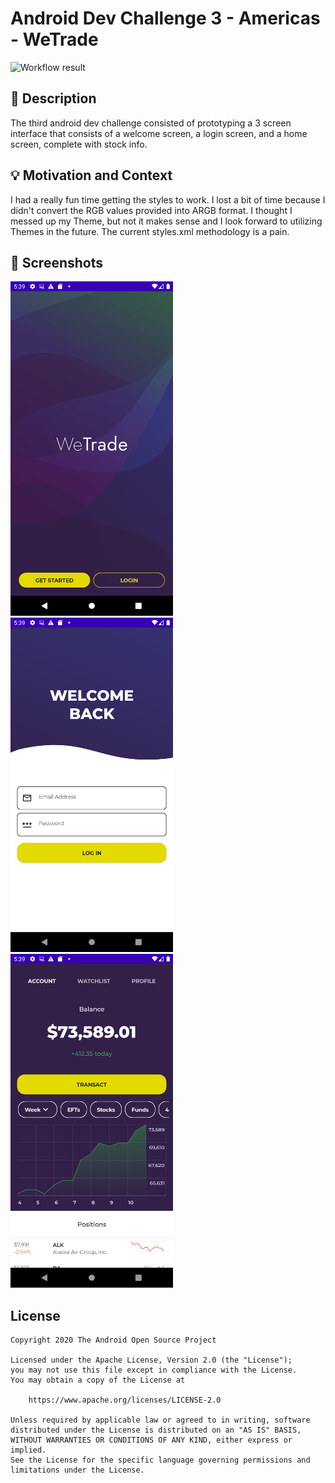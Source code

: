 # Android Dev Challenge 3 - Americas - WeTrade


![Workflow result](https://github.com/myotive/compose-dev-challenge-3/workflows/Check/badge.svg)


## :scroll: Description
<!--- Describe your app in one or two sentences -->
The third android dev challenge consisted of prototyping a 3 screen interface that consists of a 
welcome screen, a login screen, and a home screen, complete with stock info.

## :bulb: Motivation and Context
<!--- Optionally point readers to interesting parts of your submission. -->
<!--- What are you especially proud of? -->

I had a really fun time getting the styles to work. I lost a bit of time because I didn't convert
the RGB values provided into ARGB format. I thought I messed up my Theme, but not it makes sense and
I look forward to utilizing Themes in the future. The current styles.xml methodology is a pain.


## :camera_flash: Screenshots
<!-- You can add more screenshots here if you like -->
<img src="/results/screenshot_1.png" width="260">&emsp;<img src="/results/screenshot_2.png" width="260">&emsp;<img src="/results/screenshot_3.png" width="260">

## License
```
Copyright 2020 The Android Open Source Project

Licensed under the Apache License, Version 2.0 (the "License");
you may not use this file except in compliance with the License.
You may obtain a copy of the License at

    https://www.apache.org/licenses/LICENSE-2.0

Unless required by applicable law or agreed to in writing, software
distributed under the License is distributed on an "AS IS" BASIS,
WITHOUT WARRANTIES OR CONDITIONS OF ANY KIND, either express or implied.
See the License for the specific language governing permissions and
limitations under the License.
```